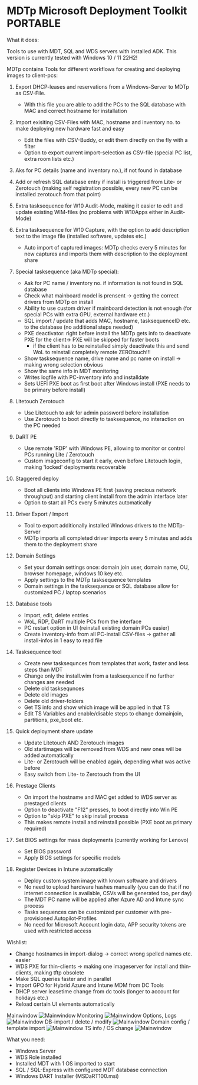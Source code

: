 # MDTp Microsoft Deployment Toolkit PORTABLE

What it does:

Tools to use with MDT, SQL and WDS servers with installed ADK.
This version is currently tested with Windows 10 / 11 22H2!

MDTp contains Tools for different workflows for creating and deploying images to client-pcs:

1. Export DHCP-leases and reservations from a Windows-Server to MDTp as CSV-File.
    - With this file you are able to add the PCs to the SQL database with MAC and correct hostname for installation
    
2. Import exisiting CSV-Files with MAC, hostname and inventory no. to make deploying new hardware fast and easy
    - Edit the files with CSV-Buddy, or edit them directly on the fly with a filter
    - Option to export current import-selection as CSV-file (special PC list, extra room lists etc.)

3. Aks for PC details (name and inventory no.), if not found in database

4. Add or refresh SQL database entry if install is triggered from Lite- or Zerotouch (making self registration possible, every new PC can be installed zerotouch from that point)

5. Extra tasksequence for W10 Audit-Mode, making it easier to edit and update existing WIM-files (no problems with W10Apps either in Audit-Mode)

6. Extra tasksequence for W10 Capture, with the option to add description text to the image file (installed software, updates etc.)
    - Auto import of captured images: MDTp checks every 5 minutes for new captures and imports them with description to the deployment share

7. Special tasksequence (aka MDTp special):
    - Ask for PC name / inventory no. if information is not found in SQL database
    - Check what mainboard model is prensent -> getting the correct drivers from MDTp on install
    - Ability to use custom driver if mainboard detection is not enough (for special PCs with extra GPU, external hardware etc.)
    - SQL import / update that adds MAC, hostname, tasksequenceID etc. to the database (no additional steps needed)
    - PXE deactivator: right before install the MDTp gets info to deactivate PXE for the client-> PXE will be skipped for faster boots
        - if the client has to be reinstalled simply deactivate this and send WoL to reinstall completely remote ZEROtouch!!!
    - Show tasksequence name, drive name and pc name on install -> making wrong selection obvious
    - Show the same info in MDT monitoring
    - Writes logfile with PC-inventory info and installdate
    - Sets UEFI PXE boot as first boot after Windows install (PXE needs to be primary before install)
    
8. Litetouch Zerotouch
    - Use Litetouch to ask for admin password before installation
    - Use Zerotouch to boot directly to tasksequence, no interaction on the PC needed
    
9. DaRT PE
    - Use remote 'RDP' with Windows PE, allowing to monitor or control PCs running Lite / Zerotouch
    - Custom imageconfig to start it early, even before Litetouch login, making 'locked' deployments recoverable
    
10. Staggered deploy
    - Boot all clients into Windows PE first (saving precious network throughput) and starting client install from the admin interface later
    - Option to start all PCs every 5 minutes automatically
    
11. Driver Export / Import
    - Tool to export additionally installed Windows drivers to the MDTp-Server
    - MDTp imports all completed driver imports every 5 minutes and adds them to the deployment share

12. Domain Settings
    - Set your domain settings once: domain join user, domain name, OU, browser homepage, windows 10 key etc.
    - Apply settings to the MDTp tasksequence templates
    - Domain settings in the tasksequence or SQL database allow for customized PC / laptop scenarios
    
13. Database tools
    - Import, edit, delete entries
    - WoL, RDP, DaRT multiple PCs from the interface
    - PC restart option in UI (reinstall existing domain PCs easier)
    - Create inventory-info from all PC-install CSV-files -> gather all install-infos in 1 easy to read file
    
14. Tasksequence tool
    - Create new tasksequnces from templates that work, faster and less steps than MDT
    - Change only the install.wim from a tasksequence if no further changes are needed
    - Delete old tasksequnces
    - Delete old images
    - Delete old driver-folders
    - Get TS info and show which image will be applied in that TS
    - Edit TS Variables and enable/disable steps to change domainjoin, partitions, pxe_boot etc.
    
15. Quick deployment share update
    - Update Litetouch AND Zerotouch images
    - Old startimages will be removed from WDS and new ones will be added automatically
    - Lite- or Zerotouch will be enabled again, depending what was active before
    - Easy switch from Lite- to Zerotouch from the UI
   
16. Prestage Clients
    - On import the hostname and MAC get added to WDS server as prestaged clients
    - Option to deactivate "F12" presses, to boot directly into Win PE
    - Option to "skip PXE" to skip install process
    - This makes remote install and reinstall possible (PXE boot as primary required)
    
17. Set BIOS settings for mass deployments (currently working for Lenovo)
    - Set BIOS password
    - Apply BIOS settings for specific models    
    
18. Register Devices in Intune automatically
    - Deploy custom system image with known software and drivers
    - No need to upload hardware hashes manually (you can do that if no internet connection is available, CSVs will be generated too, per day)
    - The MDT PC name will be applied after Azure AD and Intune sync process
    - Tasks sequences can be customized per customer with pre-provisioned Autopilot-Profiles
    - No need for Microsoft Account login data, APP security tokens are used with restricted access

Wishlist:
   - Change hostnames in import-dialog -> correct wrong spelled names etc. easier
   - WDS PXE for thin-clients -> making one imageserver for install and thin-clients, making tftp obsolete
   - Make SQL queries faster and in parallel
   - Import GPO for Hybrid Azure and Intune MDM from DC Tools
   - DHCP server leasetime change from dc tools (longer to account for holidays etc.)
   - Reload certain UI elements automatically

Mainwindow
![Mainwindow](Screenshots/MDTp_v1.5_Status.jpg)
Monitoring
![Mainwindow](Screenshots/Screen2.png)
Options, Logs
![Mainwindow](Screenshots/MDTp_v1.5_Logs.jpg)
DB-import / delete / modify
![Mainwindow](Screenshots/Screen5_DB_import.png)
Domain config / template import
![Mainwindow](Screenshots/Screen6_domain_config.png)
TS info / OS change
![Mainwindow](Screenshots/Screen7_ts_info_os_change.png)


What you need:

- Windows Server
- WDS Role installed
- Installed MDT with 1 OS imported to start
- SQL / SQL-Express with configured MDT database connection
- Windows DART Installer (MSDaRT100.msi)
